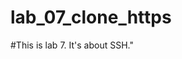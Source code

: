 # lab_07_clone_https
#This is lab 7. It's about SSH."
#
<!DOCTYPE html>
<html>
<body>
<script>

"Hello"

var a = prompt("???")

</script>
</body>
</html>
